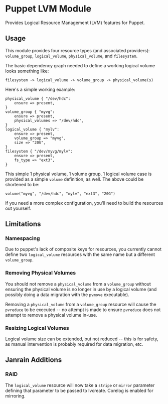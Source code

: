 
Puppet LVM Module
=================

Provides Logical Resource Management (LVM) features for Puppet.

Usage
-----

This module provides four resource types (and associated providers):
`volume_group`, `logical_volume`, `physical_volume`, and `filesystem`.

The basic dependency graph needed to define a working logical volume
looks something like:

    filesystem -> logical_volume -> volume_group -> physical_volume(s)
    
Here's a simple working example:

    physical_volume { "/dev/hdc":
        ensure => present,
    }
    volume_group { "myvg":
        ensure => present,
        physical_volumes => "/dev/hdc",
    }
    logical_volume { "mylv":
        ensure => present,
        volume_group => "myvg",
        size => "20G",
    }
    filesystem { "/dev/myvg/mylv":
        ensure => present,
        fs_type => "ext3",
    }

This simple 1 physical volume, 1 volume group, 1 logical volume case
is provided as a simple `volume` definition, as well.  The above could
be shortened to be:

    volume("myvg", "/dev/hdc", "mylv", "ext3", "20G")

If you need a more complex configuration, you'll need to build the
resources out yourself.

Limitations
-----------

### Namespacing

Due to puppet's lack of composite keys for resources, you currently
cannot define two `logical_volume` resources with the same name but
a different `volume_group`.

### Removing Physical Volumes

You should not remove a `physical_volume` from a `volume_group`
without ensuring the physical volume is no longer in use by a logical
volume (and possibly doing a data migration with the `pvmove` executable).

Removing a `physical_volume` from a `volume_group` resource will cause the
`pvreduce` to be executed -- no attempt is made to ensure `pvreduce`
does not attempt to remove a physical volume in-use.

### Resizing Logical Volumes

Logical volume size can be extended, but not reduced -- this is for
safety, as manual intervention is probably required for data
migration, etc.

Janrain Additions
-----------------

### RAID

The `logical_volume` resource will now take a `stripe` or `mirror` parameter
defining that parameter to be passed to lvcreate. Corelog is enabled for mirroring.

